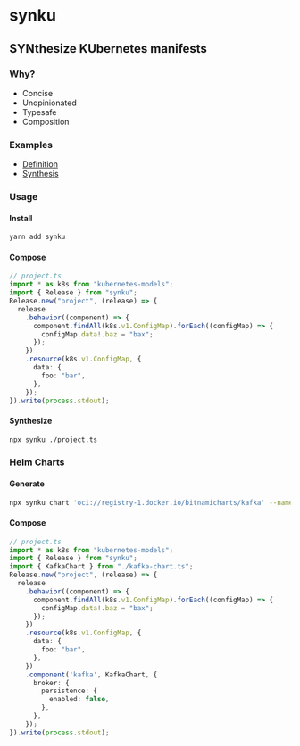 # synku

## SYNthesize KUbernetes manifests

### Why?

- Concise
- Unopinionated
- Typesafe
- Composition

### Examples

- [Definition](examples/features.ts)
- [Synthesis](examples/features.yaml)

### Usage

#### Install

```bash
yarn add synku
```

#### Compose

```typescript
// project.ts
import * as k8s from "kubernetes-models";
import { Release } from "synku";
Release.new("project", (release) => {
  release
    .behavior((component) => {
      component.findAll(k8s.v1.ConfigMap).forEach((configMap) => {
        configMap.data!.baz = "bax";
      });
    })
    .resource(k8s.v1.ConfigMap, {
      data: {
        foo: "bar",
      },
    });
}).write(process.stdout);
```

#### Synthesize

```bash
npx synku ./project.ts
```


### Helm Charts

#### Generate

```bash
npx synku chart 'oci://registry-1.docker.io/bitnamicharts/kafka' --name Kafka --output kafka-chart.ts
```

#### Compose

```typescript
// project.ts
import * as k8s from "kubernetes-models";
import { Release } from "synku";
import { KafkaChart } from "./kafka-chart.ts";
Release.new("project", (release) => {
  release
    .behavior((component) => {
      component.findAll(k8s.v1.ConfigMap).forEach((configMap) => {
        configMap.data!.baz = "bax";
      });
    })
    .resource(k8s.v1.ConfigMap, {
      data: {
        foo: "bar",
      },
    })
    .component('kafka', KafkaChart, {
      broker: {
        persistence: {
          enabled: false,
        },
      },
    });
}).write(process.stdout);
```
